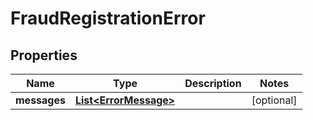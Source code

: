 

# FraudRegistrationError

## Properties

Name | Type | Description | Notes
------------ | ------------- | ------------- | -------------
**messages** | [**List&lt;ErrorMessage&gt;**](ErrorMessage.md) |  |  [optional]



